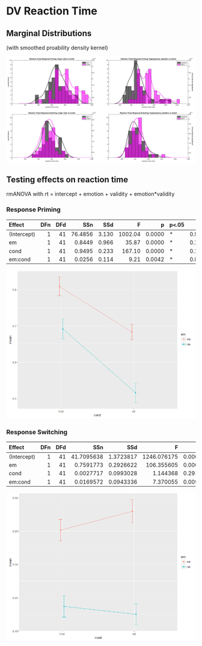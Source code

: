 # DV Reaction Time

## Marginal Distributions
(with smoothed proability density kernel)

![](../../reports/figures/rtDistributions.png)

## Testing effects on reaction time
rmANOVA with rt = intercept + emotion + validity + emotion*validity

### Response Priming
|Effect      | DFn| DFd|     SSn|   SSd|       F|      p|p<.05 |    $\eta^2$|
|:-----------|---:|---:|-------:|-----:|-------:|------:|:-----|------:|
|(Intercept) |   1|  41| 76.4856| 3.130| 1002.04| 0.0000|*     | 0.9451|
|em          |   1|  41|  0.8449| 0.966|   35.87| 0.0000|*     | 0.1598|
|cond        |   1|  41|  0.9495| 0.233|  167.10| 0.0000|*     | 0.1761|
|em:cond     |   1|  41|  0.0256| 0.114|    9.21| 0.0042|*     | 0.0057|

![](../../reports/figures/Rp_interaction_rt.png)

### Response Switching
|Effect      | DFn| DFd|        SSn|       SSd|           F|         p|p<.05 |       $\eta^2$|
|:-----------|---:|---:|----------:|---------:|-----------:|---------:|:-----|---------:|
|(Intercept) |   1|  41| 41.7095638| 1.3723817| 1246.076175| 0.0000|*     | 0.9573|
|em          |   1|  41|  0.7591773| 0.2926622|  106.355605| 0.0000|*     | 0.2900|
|cond        |   1|  41|  0.0027717| 0.0993028|    1.144368| 0.2910|      | 0.0015|
|em:cond     |   1|  41|  0.0169572| 0.0943336|    7.370055| 0.0097|*     | 0.0090|

![](../../reports/figures/Ts_interaction_rt.png)
